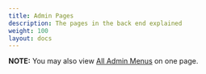 ```yaml
---
title: Admin Pages
description: The pages in the back end explained
weight: 100 
layout: docs
---
```


**NOTE:** You may also view [All Admin Menus](/user/admin_pages/menu_sections/) on one page.
